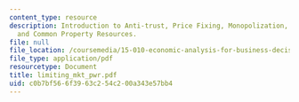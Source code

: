 ```yaml
---
content_type: resource
description: Introduction to Anti-trust, Price Fixing, Monopolization, Other Practices
  and Common Property Resources.
file: null
file_location: /coursemedia/15-010-economic-analysis-for-business-decisions-fall-2004/c0b7bf566f3963c254c200a343e57bb4_limiting_mkt_pwr.pdf
file_type: application/pdf
resourcetype: Document
title: limiting_mkt_pwr.pdf
uid: c0b7bf56-6f39-63c2-54c2-00a343e57bb4
---
```

